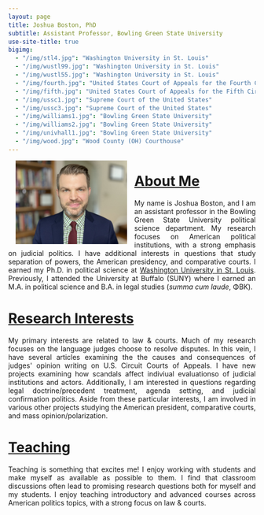 ```yaml
---
layout: page
title: Joshua Boston, PhD
subtitle: Assistant Professor, Bowling Green State University
use-site-title: true
bigimg:
  - "/img/stl4.jpg": "Washington University in St. Louis"
  - "/img/wustl99.jpg": "Washington University in St. Louis"
  - "/img/wustl55.jpg": "Washington University in St. Louis"
  - "/img/fourth.jpg": "United States Court of Appeals for the Fourth Circuit"
  - "/img/fifth.jpg": "United States Court of Appeals for the Fifth Circuit"
  - "/img/ussc1.jpg": "Supreme Court of the United States"
  - "/img/ussc3.jpg": "Supreme Court of the United States"
  - "/img/williams1.jpg": "Bowling Green State University"
  - "/img/williams2.jpg": "Bowling Green State University"
  - "/img/univhall1.jpg": "Bowling Green State University"
  - "/img/wood.jpg": "Wood County (OH) Courthouse"
---
```



<p><img align="left" style="padding: 0 15px; width: 45%; height: 45%" src="img/IMG_5355.jpg"></p>
<p style="margin-top: 20px;"> </p>

# [About Me](https://www.joshuaboston.com/cv/)

<p align="justify">My name is Joshua Boston, and I am an assistant professor in the Bowling Green State University political science department. My research focuses on American political institutions, with a strong emphasis on judicial politics. I have additional interests in questions that study separation of powers, the American presidency, and comparative courts. I earned my Ph.D. in political science at <a href="http://polisci.wustl.edu/" target="_blank">Washington University in St. Louis</a>. Previously, I attended the University at Buffalo (SUNY) where I earned an M.A. in political science and B.A. in legal studies (<i>summa cum laude</i>, &Phi;&Beta;&Kappa;).</p>
  
# [Research Interests](https://www.joshuaboston.com/research/) 

<p align="justify">My primary interests are related to law & courts. Much of my research focuses on the language judges choose to resolve disputes. In this vein, I have several articles examining the the causes and consequences of judges' opinion writing on U.S. Circuit Courts of Appeals. I have new projects examining how scandals affect indiviual evaluationso of judicial institutions and actors. Additionally, I am interested in questions regarding legal doctrine/precedent treatment, agenda setting, and judicial confirmation politics. Aside from these particular interests, I am involved in various other projects studying the American president, comparative courts, and mass opinion/polarization.</p>

# [Teaching](https://www.joshuaboston.com/teaching//)
  
<p align="justify">Teaching is something that excites me! I enjoy working with students and make myself as available as possible to them. I find that classroom discussions often lead to promising research questions both for myself and my students. I enjoy teaching introductory and advanced courses across American politics topics, with a strong focus on law & courts.</p>


